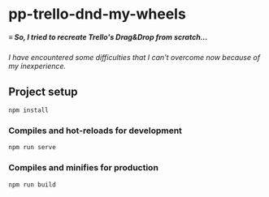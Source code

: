 # pp-trello-dnd-my-wheels

##### ≡ So, I tried to recreate Trello's Drag&Drop from scratch...
_I have encountered some difficulties that I can't overcome now because of my inexperience._

## Project setup
```
npm install
```

### Compiles and hot-reloads for development
```
npm run serve
```

### Compiles and minifies for production
```
npm run build
```